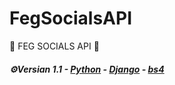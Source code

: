  # FegSocialsAPI
 🦍 FEG SOCIALS API 🦍
 <p>                                                      </p> 
 
 <h5> <b>⚙Versian 1.1</b> - <u>Python</u> - <u>Django</u> - <u>bs4</u> </h5> 

<title>For edit project 👇🏻<title>
 <pre>- apt install python3  
- pip install django  
- git clone https://github.com/JustinStar-py/feg-social-api   
- cd feg-social-api  
- pip -r install requirements  
- python manage.py migrate  
- python manage.py runserver  
- Now, you can see base codes and ... !😄</pre> 

 <table>   
  <li> Instagram API 🍟</li>   
  <li> Twitter API 🍗</li>   
  <li> Telegram coming soon..!</li> 
</table> 

<p>🌍Documentation:</p> 

<h4>*GET - API - Instagram📸</h4>

<h3>Get all information:</h3>
<pre>All Data:          API/GET/Instagram/get_data</pre>

<h3>Get details:</h3>
  <table>
   <pre><li>Name - instagram:                   API/GET/Instagram/full_name</li></pre>
   <pre><li>Bio - Instagram:                    API/GET/Instagram/biography</li></pre>
   <pre><li>Followers - Instagram:              API/GET/Instagram/followers</li></pre>
   <pre><li>Following - Instagram:              API/GET/Instagram/following</li></pre>
   <pre><li>Profile pic url - Instagram:        API/GET/Instagram/profile_pic_url</li></pre>
   <pre><li>business category name - Instagram: API/GET/Instagram/business_category_name</li></pre>
   <pre><li>posts video - Instagram:            API/GET/Instagram/posts_video</li></pre>
   <pre><li>display url - Instagram:            API/GET/Instagram/display_url</li></pre>
   <pre><li>business email - Instagram:         API/GET/Instagram/business_email</li></pre>
   <pre><li>and more ....</li>
 </table>

<h4>*GET - API - Twitter🕊</h4>

<h3>Get all information:</h3>
<pre>All Data:          API/GET/Twitter/get_data</pre>

<h3>Get details:</h3>
 <table>
  <pre><li>Name - Twitter:                   API/GET/Twitter/Name</li></pre>
  <pre><li>Bio - Twitter:                    API/GET/Twitter/Bio</li></pre>
  <pre><li>Followers - Twitter:              API/GET/Twitter/Followers</li></pre>
  <pre><li>Following - Twitter:              API/GET/Twitter/Following</li></pre>
  <pre><li>Location - Twitter:               API/GET/Twitter/Location</li></pre>
  <pre><li>Language - Twitter:               API/GET/Twitter/Language</li></pre>
  <pre><li>Retweets - Twitter:               API/GET/Twitter/Retweets</li></pre>
  <pre><li>and more ....</li>
</table>
